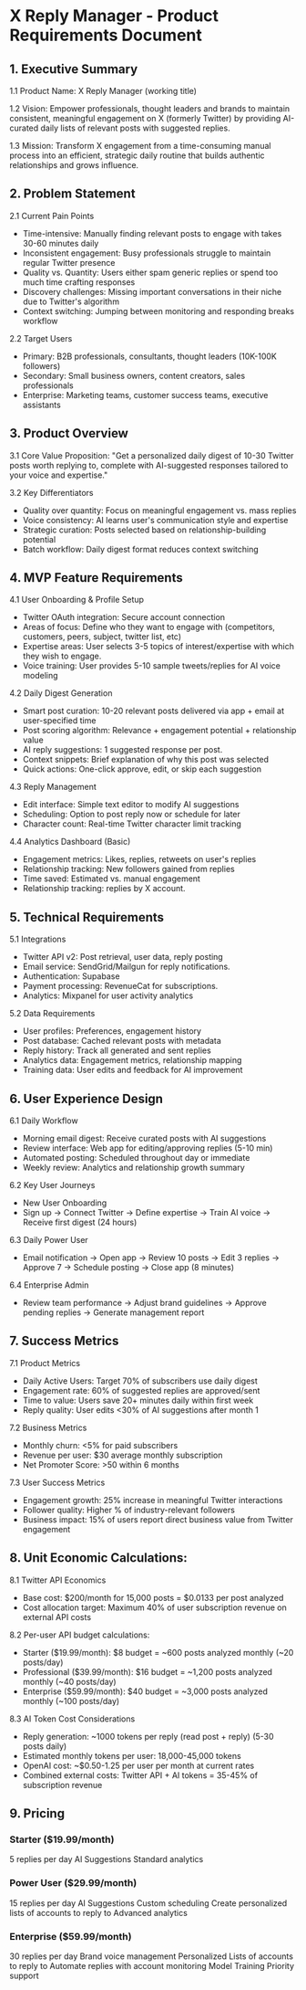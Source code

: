 # X Reply Manager - Product Requirements Document

## 1. Executive Summary

1.1 Product Name: X Reply Manager (working title)

1.2 Vision: Empower professionals, thought leaders and brands to maintain consistent, meaningful engagement on X (formerly Twitter) by providing AI-curated daily lists of relevant posts with suggested replies.

1.3 Mission: Transform X engagement from a time-consuming manual process into an efficient, strategic daily routine that builds authentic relationships and grows influence.

##  2. Problem Statement

2.1 Current Pain Points
- Time-intensive: Manually finding relevant posts to engage with takes 30-60 minutes daily
- Inconsistent engagement: Busy professionals struggle to maintain regular Twitter presence
- Quality vs. Quantity: Users either spam generic replies or spend too much time crafting responses
- Discovery challenges: Missing important conversations in their niche due to Twitter's algorithm
- Context switching: Jumping between monitoring and responding breaks workflow

2.2 Target Users
- Primary: B2B professionals, consultants, thought leaders (10K-100K followers)
- Secondary: Small business owners, content creators, sales professionals
- Enterprise: Marketing teams, customer success teams, executive assistants

##  3. Product Overview

3.1 Core Value Proposition:
"Get a personalized daily digest of 10-30 Twitter posts worth replying to, complete with AI-suggested responses tailored to your voice and expertise."

3.2 Key Differentiators
- Quality over quantity: Focus on meaningful engagement vs. mass replies
- Voice consistency: AI learns user's communication style and expertise
- Strategic curation: Posts selected based on relationship-building potential
- Batch workflow: Daily digest format reduces context switching

## 4. MVP Feature Requirements

4.1 User Onboarding & Profile Setup
- Twitter OAuth integration: Secure account connection
- Areas of focus: Define who they want to engage with (competitors, customers, peers, subject, twitter list, etc)
- Expertise areas: User selects 3-5 topics of interest/expertise with which they wish to engage.
- Voice training: User provides 5-10 sample tweets/replies for AI voice modeling

4.2 Daily Digest Generation
- Smart post curation: 10-20 relevant posts delivered via app + email at user-specified time
- Post scoring algorithm: Relevance + engagement potential + relationship value
- AI reply suggestions: 1 suggested response per post.
- Context snippets: Brief explanation of why this post was selected
- Quick actions: One-click approve, edit, or skip each suggestion

4.3 Reply Management
- Edit interface: Simple text editor to modify AI suggestions
- Scheduling: Option to post reply now or schedule for later
- Character count: Real-time Twitter character limit tracking

4.4 Analytics Dashboard (Basic)
- Engagement metrics: Likes, replies, retweets on user's replies
- Relationship tracking: New followers gained from replies
- Time saved: Estimated vs. manual engagement
- Relationship tracking: replies by X account.

## 5. Technical Requirements

5.1 Integrations
- Twitter API v2: Post retrieval, user data, reply posting
- Email service: SendGrid/Mailgun for reply notifications.
- Authentication: Supabase
- Payment processing: RevenueCat for subscriptions.
- Analytics: Mixpanel for user activity analytics

5.2 Data Requirements
- User profiles: Preferences, engagement history
- Post database: Cached relevant posts with metadata
- Reply history: Track all generated and sent replies
- Analytics data: Engagement metrics, relationship mapping
- Training data: User edits and feedback for AI improvement

##  6. User Experience Design
6.1 Daily Workflow
- Morning email digest: Receive curated posts with AI suggestions
- Review interface: Web app for editing/approving replies (5-10 min)
- Automated posting: Scheduled throughout day or immediate
- Weekly review: Analytics and relationship growth summary

6.2 Key User Journeys
- New User Onboarding
- Sign up → Connect Twitter → Define expertise → Train AI voice → Receive first digest (24 hours)

6.3 Daily Power User
- Email notification → Open app → Review 10 posts → Edit 3 replies → Approve 7 → Schedule posting → Close app (8 minutes)

6.4 Enterprise Admin
- Review team performance → Adjust brand guidelines → Approve pending replies → Generate management report

## 7. Success Metrics

7.1 Product Metrics
- Daily Active Users: Target 70% of subscribers use daily digest
- Engagement rate: 60% of suggested replies are approved/sent
- Time to value: Users save 20+ minutes daily within first week
- Reply quality: User edits <30% of AI suggestions after month 1

7.2 Business Metrics
- Monthly churn: <5% for paid subscribers
- Revenue per user: $30 average monthly subscription
- Net Promoter Score: >50 within 6 months

7.3 User Success Metrics
- Engagement growth: 25% increase in meaningful Twitter interactions
- Follower quality: Higher % of industry-relevant followers
- Business impact: 15% of users report direct business value from Twitter engagement

## 8. Unit Economic Calculations:
8.1 Twitter API Economics
- Base cost: $200/month for 15,000 posts = $0.0133 per post analyzed
- Cost allocation target: Maximum 40% of user subscription revenue on external API costs

8.2 Per-user API budget calculations:
- Starter ($19.99/month): $8 budget = ~600 posts analyzed monthly (~20 posts/day)
- Professional ($39.99/month): $16 budget = ~1,200 posts analyzed monthly (~40 posts/day)
- Enterprise ($59.99/month): $40 budget = ~3,000 posts analyzed monthly (~100 posts/day)

8.3 AI Token Cost Considerations
- Reply generation: ~1000 tokens per reply (read post + reply) (5-30 posts daily)
- Estimated monthly tokens per user: 18,000-45,000 tokens
- OpenAI cost: ~$0.50-1.25 per user per month at current rates
- Combined external costs: Twitter API + AI tokens = 35-45% of subscription revenue

## 9. Pricing 

### Starter ($19.99/month)
5 replies per day
AI Suggestions
Standard analytics

### Power User ($29.99/month)
15 replies per day
AI Suggestions
Custom scheduling
Create personalized lists of accounts to reply to
Advanced analytics

### Enterprise ($59.99/month)
30 replies per day
Brand voice management
Personalized Lists of accounts to reply to
Automate replies with account monitoring
Model Training
Priority support